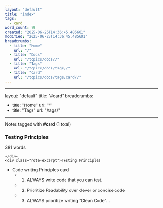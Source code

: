 ```yaml
---
layout: "default"
title: "index"
tags:
  - card
word_count: 79
created: "2025-06-25T14:36:45.485601"
modified: "2025-06-25T14:36:45.485601"
breadcrumbs:
  - title: "Home"
    url: "/"
  - title: "Docs"
    url: "/topics/docs//"
  - title: "Tags"
    url: "/topics/docs/tags//"
  - title: "Card"
    url: "/topics/docs/tags/card//"
---
```

---
layout: "default"
title: "#card"
breadcrumbs:
  - title: "Home"
    url: "/"
  - title: "Tags"
    url: "/tags/"
---
Notes tagged with **#card** (1 total)

<div class="note-grid">

<div class="note-card">
    <h3><a href="cse/coding/testing-principles/">Testing Principles</a></h3>
    <div class="note-meta">
        381 words
        
    </div>
    <div class="note-excerpt">Testing Principles
-  Code writing Principles card
	- 1. ALWAYS write code that you can test.
	- 2. Prioritize Readability over clever or concise code
	- 3. ALWAYS prioritize writing "Clean Code"...</div>
</div>
</div>